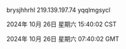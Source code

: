 brysjhhrhl 219.139.197.74 yqqlmgsycl

2024年 10月 26日 星期六 15:40:02 CST

2024年 10月 26日 星期六 07:40:02 GMT
